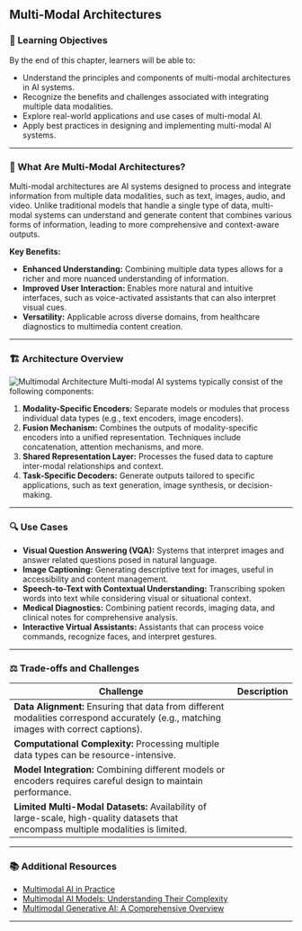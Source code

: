 
## Multi-Modal Architectures

### 🎯 Learning Objectives

By the end of this chapter, learners will be able to:

* Understand the principles and components of multi-modal architectures in AI systems.
* Recognize the benefits and challenges associated with integrating multiple data modalities.
* Explore real-world applications and use cases of multi-modal AI.
* Apply best practices in designing and implementing multi-modal AI systems.

---

### 🧠 What Are Multi-Modal Architectures?

Multi-modal architectures are AI systems designed to process and integrate information from multiple data modalities, such as text, images, audio, and video. Unlike traditional models that handle a single type of data, multi-modal systems can understand and generate content that combines various forms of information, leading to more comprehensive and context-aware outputs.

**Key Benefits:**

* **Enhanced Understanding:** Combining multiple data types allows for a richer and more nuanced understanding of information.
* **Improved User Interaction:** Enables more natural and intuitive interfaces, such as voice-activated assistants that can also interpret visual cues.
* **Versatility:** Applicable across diverse domains, from healthcare diagnostics to multimedia content creation.

---

### 🏗️ Architecture Overview
![Multimodal Architecture](https://www.akira.ai/hs-fs/hubfs/architecture-of-multi-modal-models.png?width=1920&height=1080&name=architecture-of-multi-modal-models.png)
Multi-modal AI systems typically consist of the following components:

1. **Modality-Specific Encoders:** Separate models or modules that process individual data types (e.g., text encoders, image encoders).
2. **Fusion Mechanism:** Combines the outputs of modality-specific encoders into a unified representation. Techniques include concatenation, attention mechanisms, and more.
3. **Shared Representation Layer:** Processes the fused data to capture inter-modal relationships and context.
4. **Task-Specific Decoders:** Generate outputs tailored to specific applications, such as text generation, image synthesis, or decision-making.

---

### 🔍 Use Cases

* **Visual Question Answering (VQA):** Systems that interpret images and answer related questions posed in natural language.
* **Image Captioning:** Generating descriptive text for images, useful in accessibility and content management.
* **Speech-to-Text with Contextual Understanding:** Transcribing spoken words into text while considering visual or situational context.
* **Medical Diagnostics:** Combining patient records, imaging data, and clinical notes for comprehensive analysis.
* **Interactive Virtual Assistants:** Assistants that can process voice commands, recognize faces, and interpret gestures.

---

### ⚖️ Trade-offs and Challenges

| Challenge                                                                                                                             | Description |
| ------------------------------------------------------------------------------------------------------------------------------------- | ----------- |
| **Data Alignment:** Ensuring that data from different modalities correspond accurately (e.g., matching images with correct captions). |             |
| **Computational Complexity:** Processing multiple data types can be resource-intensive.                                               |             |
| **Model Integration:** Combining different models or encoders requires careful design to maintain performance.                        |             |
| **Limited Multi-Modal Datasets:** Availability of large-scale, high-quality datasets that encompass multiple modalities is limited.   |             |


---

### 📚 Additional Resources

* [Multimodal AI in Practice](https://deepgram.com/learn/multimodal-ai-in-practice)
* [Multimodal AI Models: Understanding Their Complexity](https://addepto.com/blog/multimodal-ai-models-understanding-their-complexity/)
* [Multimodal Generative AI: A Comprehensive Overview](https://www.codica.com/blog/a-comprehensive-overview-of-multimodal-generative-ai/)

---